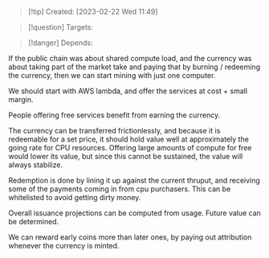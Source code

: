 
>[!tip] Created: [2023-02-22 Wed 11:49]

>[!question] Targets: 

>[!danger] Depends: 

If the public chain was about shared compute load, and the currency was about taking part of the market take and paying that by burning / redeeming the currency, then we can start mining with just one computer.

We should start with AWS lambda, and offer the services at cost + small margin.

People offering free services benefit from earning the currency.

The currency can be transferred frictionlessly, and because it is redeemable for a set price, it should hold value well at approximately the going rate for CPU resources.  Offering large amounts of compute for free would lower its value, but since this cannot be sustained, the value will always stabilize.

Redemption is done by lining it up against the current thruput, and receiving some of the payments coming in from cpu purchasers.  This can be whitelisted to avoid getting dirty money.

Overall issuance projections can be computed from usage. Future value can be determined.

We can reward early coins more than later ones, by paying out attribution whenever the currency is minted.